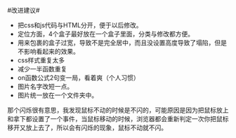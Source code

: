 #改进建议#
+ 把css和js代码与HTML分开，便于以后修改。
+ 定位方面，4个盒子最好放在一个盒子里面，分类与修改都方便。
+ 用来包裹的盒子过宽，导致不是完全居中，而且没设置高度导致了塌陷，但是不影响看起来的效果。
+ css样式重复太多
+ 减少一半函数重复
+ on函数公式2句变一局，看着爽（个人习惯）
+ 图片名字改短一点。
+ 图片统一放在一个文件夹中。

那个闪烁很有意思，我发现鼠标不动的时候是不闪的，可能原因是因为把鼠标放上和拿下都设置了一个事件，当鼠标移动的时候，浏览器都会重新判定一次你把鼠标移开又放上去了，所以会有闪烁的现象，鼠标不动就不闪。